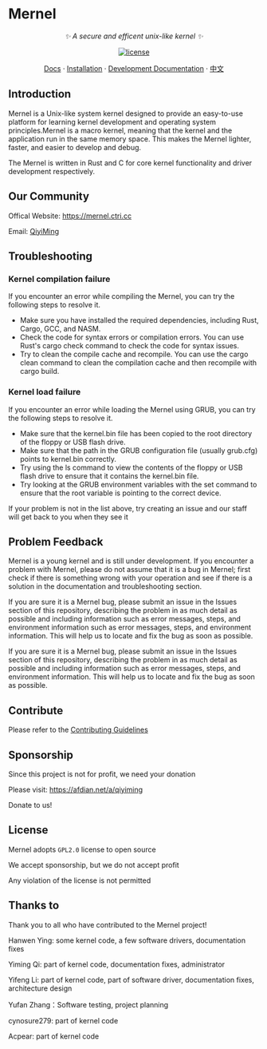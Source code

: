 # Mernel
<div align="center">

_✨ A secure and efficent unix-like kernel ✨_

</div>

<p align="center">
  <a href="https://raw.githubusercontent.com/Maxx-Developers/Mernel/master/LICENSE">
    <img src="https://img.shields.io/github/license/Maxx-Developers/Mernel" alt="license">
</p>


<p align="center">
  <a href="https://mernel.ctri.cc/docs">Docs</a>
  ·
  <a href="https://mernel.ctri.cc/docs/start/installation">Installation</a>
  ·
  <a href="https://mernel.ctri.cc/dev-docs">Development Documentation</a>
  ·
  <a href="https://github.com/Maxx-Developers/Mernel/blob/master/README.zh.md">中文</a>
</p>



## Introduction

Mernel is a Unix-like system kernel designed to provide an easy-to-use platform for learning kernel development and operating system principles.Mernel is a macro kernel, meaning that the kernel and the application run in the same memory space. This makes the Mernel lighter, faster, and easier to develop and debug.

The Mernel is written in Rust and C for core kernel functionality and driver development respectively.



## Our Community

Offical Website: https://mernel.ctri.cc


Email: [QiyiMing](mailto:qiyiming@codereservice.top)




## Troubleshooting
### Kernel compilation failure
If you encounter an error while compiling the Mernel, you can try the following steps to resolve it.

- Make sure you have installed the required dependencies, including Rust, Cargo, GCC, and NASM.
- Check the code for syntax errors or compilation errors. You can use Rust's cargo check command to check the code for syntax issues.
- Try to clean the compile cache and recompile. You can use the cargo clean command to clean the compilation cache and then recompile with cargo build.

### Kernel load failure
If you encounter an error while loading the Mernel using GRUB, you can try the following steps to resolve it.

- Make sure that the kernel.bin file has been copied to the root directory of the floppy or USB flash drive.
- Make sure that the path in the GRUB configuration file (usually grub.cfg) points to kernel.bin correctly.
- Try using the ls command to view the contents of the floppy or USB flash drive to ensure that it contains the kernel.bin file.
- Try looking at the GRUB environment variables with the set command to ensure that the root variable is pointing to the correct device.

If your problem is not in the list above, try creating an issue and our staff will get back to you when they see it


## Problem Feedback

Mernel is a young kernel and is still under development. If you encounter a problem with Mernel, please do not assume that it is a bug in Mernel; first check if there is something wrong with your operation and see if there is a solution in the documentation and troubleshooting section.

If you are sure it is a Mernel bug, please submit an issue in the Issues section of this repository, describing the problem in as much detail as possible and including information such as error messages, steps, and environment information such as error messages, steps, and environment information. This will help us to locate and fix the bug as soon as possible.

If you are sure it is a Mernel bug, please submit an issue in the Issues section of this repository, describing the problem in as much detail as possible and including information such as error messages, steps, and environment information. This will help us to locate and fix the bug as soon as possible.




## Contribute

Please refer to the [Contributing Guidelines](./CONTRIBUTING.md)


## Sponsorship

Since this project is not for profit, we need your donation

Please visit: https://afdian.net/a/qiyiming

Donate to us!



## License

Mernel adopts ```GPL2.0``` license to open source

We accept sponsorship, but we do not accept profit

Any violation of the license is not permitted

## Thanks to
Thank you to all who have contributed to the Mernel project!

Hanwen Ying: some kernel code, a few software drivers, documentation fixes

Yiming Qi: part of kernel code, documentation fixes, administrator

Yifeng Li: part of kernel code, part of software driver, documentation fixes, architecture design

Yufan Zhang：Software testing, project planning

cynosure279: part of kernel code

Acpear: part of kernel code

